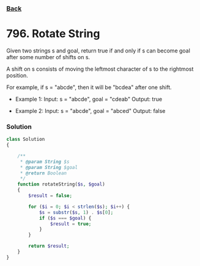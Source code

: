 ### [Back](./)

# 796. Rotate String

Given two strings s and goal, return true if and only if s can become goal after some number of shifts on s.

A shift on s consists of moving the leftmost character of s to the rightmost position.

For example, if s = "abcde", then it will be "bcdea" after one shift.

- Example 1:
Input: s = "abcde", goal = "cdeab"
Output: true

- Example 2:
Input: s = "abcde", goal = "abced"
Output: false

### Solution

```php
class Solution
{

    /**
     * @param String $s
     * @param String $goal
     * @return Boolean
     */
    function rotateString($s, $goal)
    {
        $result = false;

        for ($i = 0; $i < strlen($s); $i++) {
            $s = substr($s, 1) . $s[0];
            if ($s === $goal) {
                $result = true;
            }
        }

        return $result;
    }
}
```
